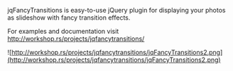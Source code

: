 jqFancyTransitions is easy-to-use jQuery plugin for displaying your photos as slideshow with fancy transition effects.

For examples and documentation visit http://workshop.rs/projects/jqfancytransitions/

![http://workshop.rs/projects/jqfancytransitions/jqFancyTransitions2.png](http://workshop.rs/projects/jqfancytransitions/jqFancyTransitions2.png)